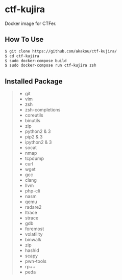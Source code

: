 # ctf-kujira
Docker image for CTFer.

## How To Use
```sh
$ git clone https://github.com/akakou/ctf-kujira/
$ cd ctf-kujira
$ sudo docker-compose build
$ sudo docker-compose run ctf-kujira zsh
```

## Installed Package 
> * git
> * vim
> * zsh
> * zsh-completions
> * coreutils
> * binutils
> * zip
> * python2 & 3
> * pip2 & 3
> * ipython2 & 3
> * socat
> * nmap
> * tcpdump
> * curl
> * wget
> * gcc
> * clang
> * llvm
> * php-cli
> * nasm
> * qemu
> * radare2
> * ltrace
> * strace
> * gdb
> * foremost
> * volatility
> * binwalk
> * zip
> * hashid
> * scapy
> * pwn-tools
> * rp++
> * peda

